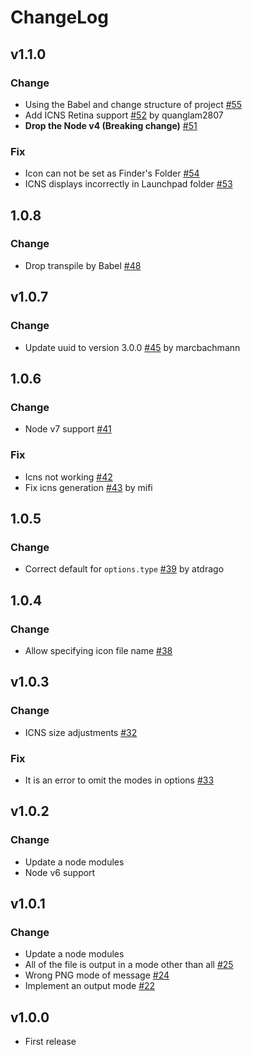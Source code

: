 # ChangeLog

## v1.1.0

### Change

* Using the Babel and change structure of project [#55](https://github.com/akabekobeko/npm-icon-gen/issues/55)
* Add ICNS Retina support [#52](https://github.com/akabekobeko/npm-icon-gen/pull/52)  by quanglam2807
* **Drop the Node v4 (Breaking change)** [#51](https://github.com/akabekobeko/npm-icon-gen/issues/51)

### Fix

* Icon can not be set as Finder's Folder [#54](https://github.com/akabekobeko/npm-icon-gen/issues/54)
* ICNS displays incorrectly in Launchpad folder [#53](https://github.com/akabekobeko/npm-icon-gen/issues/53)

## 1.0.8

### Change

* Drop transpile by Babel [#48](https://github.com/akabekobeko/npm-icon-gen/issues/48)

## v1.0.7

### Change

* Update uuid to version 3.0.0 [#45](https://github.com/akabekobeko/npm-icon-gen/pull/45) by marcbachmann

## 1.0.6

### Change

* Node v7 support [#41](https://github.com/akabekobeko/npm-icon-gen/issues/41)

### Fix

* Icns not working [#42](https://github.com/akabekobeko/npm-icon-gen/issues/42)
* Fix icns generation [#43](https://github.com/akabekobeko/npm-icon-gen/pull/43) by mifi

## 1.0.5

### Change

* Correct default for `options.type` [#39](https://github.com/akabekobeko/npm-icon-gen/pull/39) by atdrago

## 1.0.4

### Change

* Allow specifying icon file name [#38](https://github.com/akabekobeko/npm-icon-gen/issues/38)

## v1.0.3

### Change

* ICNS size adjustments [#32](https://github.com/akabekobeko/npm-icon-gen/issues/32)

### Fix

* It is an error to omit the modes in options [#33](https://github.com/akabekobeko/npm-icon-gen/issues/33)

## v1.0.2

### Change

* Update a node modules
* Node v6 support

## v1.0.1

### Change

* Update a node modules
* All of the file is output in a mode other than all [#25](https://github.com/akabekobeko/npm-icon-gen/issues/25)
* Wrong PNG mode of message [#24](https://github.com/akabekobeko/npm-icon-gen/issues/24)
* Implement an output mode [#22](https://github.com/akabekobeko/npm-icon-gen/issues/22)

## v1.0.0

* First release
